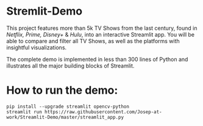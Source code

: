 # Stremlit-Demo

This project features more than 5k TV Shows from the last century, found in *Netflix, Prime, Disney+* & *Hulu*, into an interactive Streamlit app. You will be able to compare and filter all TV Shows, as well as the platforms with insightful visualizations.

The complete demo is implemented in less than 300 lines of Python and illustrates all the major building blocks of Streamlit.

# How to run the demo:
```
pip install --upgrade streamlit opencv-python
streamlit run https://raw.githubusercontent.com/Josep-at-work/Streamlit-Demo/master/streamlit_app.py
```

